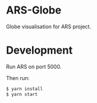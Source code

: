ARS-Globe
=========

Globe visualisation for ARS project.


Development
===========

Run ARS on port 5000.

Then run:
```bash
$ yarn install
$ yarn start
```

